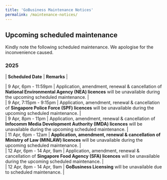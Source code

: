 ```yaml
---
title: 'GoBusiness Maintenance Notices'
permalink: /maintenance-notices/
---
```


## Upcoming scheduled maintenance

Kindly note the following scheduled maintenance. We apologise for the inconvenience caused. 


### 2025 

| **Scheduled Date** | **Remarks** |  

   
      
| 9 Apr, 6pm - 11:59pm | Application, amendment, renewal & cancellation of **National Environmental Agency (NEA) licences** will be unavailable during the upcoming scheduled maintenance. |         
| 9 Apr, 7:15pm - 9:15pm | Application, amendment, renewal & cancellation of **Singapore Police Force (SPF) licences** will be unavailable during the upcoming scheduled maintenance. |       
| 9 Apr, 8pm - 11pm | Application, amendment, renewal & cancellation of **Infocomm Media Development Authority (IMDA) licences** will be unavailable during the upcoming scheduled maintenance. |        
| 11 Apr, 6pm - 12am | **Application, amendment, renewal & cancellation of Ministry of Law (MINLAW) licences** will be unavailable during the upcoming scheduled maintenance. |   
| 12 Apr, 6pm - 14 Apr, 9am | Application, amendment, renewal & cancellation of **Singapore Food Agency (SFA) licences** will be unavailable during the upcoming scheduled maintenance. |         
| 12 Apr, 8pm - 14 Apr, 9am | **GoBusiness Licensing** will be unavailable due to scheduled maintenance. |   

<script src="/jquery/jquery.min.js"></script> <script src="/jquery/resize-tables.js"></script>
